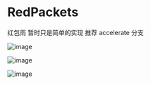 # RedPackets
红包雨 暂时只是简单的实现 推荐 accelerate 分支

![image](https://github.com/joselyncui/RedPackets/blob/master/Screenshot_2.png)

![image](https://github.com/joselyncui/RedPackets/blob/master/Screenshot_3.png)

![image](https://github.com/joselyncui/RedPackets/blob/master/Screenshot_4.png)
